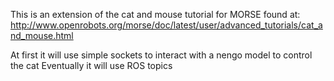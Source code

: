 This is an extension of the cat and mouse tutorial for MORSE found at:
http://www.openrobots.org/morse/doc/latest/user/advanced_tutorials/cat_and_mouse.html

At first it will use simple sockets to interact with a nengo model to control the cat
Eventually it will use ROS topics
